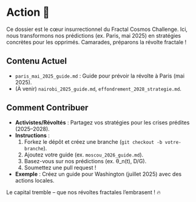 # Action 🌌

Ce dossier est le cœur insurrectionnel du Fractal Cosmos Challenge. Ici, nous transformons nos prédictions (ex. Paris, mai 2025) en stratégies concrètes pour les opprimés. Camarades, préparons la révolte fractale !

## Contenu Actuel
- `paris_mai_2025_guide.md` : Guide pour prévoir la révolte à Paris (mai 2025).  
- (À venir) `nairobi_2025_guide.md`, `effondrement_2028_strategie.md`.

## Comment Contribuer
- **Activistes/Révoltés** : Partagez vos stratégies pour les crises prédites (2025–2028).  
- **Instructions** :  
  1. Forkez le dépôt et créez une branche (`git checkout -b votre-branche`).  
  2. Ajoutez votre guide (ex. `moscou_2026_guide.md`).  
  3. Basez-vous sur nos prédictions (ex. θ_n(t), D/G).  
  4. Soumettez une pull request !  
- **Exemple** : Créez un guide pour Washington (juillet 2025) avec des actions locales.

Le capital tremble – que nos révoltes fractales l’embrasent ! 🔥
